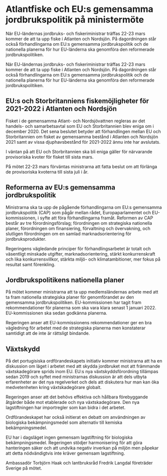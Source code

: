 # Atlantfiske och EU:s gemensamma jordbrukspolitik på ministermöte

När EU-ländernas jordbruks- och fiskeriministrar träffas 22-23 mars kommer de att ta upp fiske i Atlanten och Nordsjön. På dagordningen står också förhandlingarna om EU:s gemensamma jordbrukspolitik och de nationella planerna för hur EU-länderna ska genomföra den reformerade jordbrukspolitiken.

När EU-ländernas jordbruks- och fiskeriministrar träffas 22-23 mars kommer de att ta upp fiske i Atlanten och Nordsjön. På dagordningen står också förhandlingarna om EU:s gemensamma jordbrukspolitik och de nationella planerna för hur EU-länderna ska genomföra den reformerade jordbrukspolitiken.

## EU:s och Storbritanniens fiskemöjligheter för 2021-2022 i Atlanten och Nordsjön

Fisket i de gemensamma Atlant- och Nordsjövattnen regleras av det handels- och samarbetsavtal som EU och Storbritannien blev eniga om i december 2020. Det sena beslutet betyder att förhandlingen mellan EU och Storbritannien om fisket av gemensamma bestånd i Atlanten och Nordsjön 2021 samt av vissa djuphavsbestånd för 2021-2022 ännu inte har avslutats.

I väntan på att EU och Storbritannien ska bli eniga gäller för närvarande provisoriska kvoter för fisket till sista mars.

På mötet 22-23 mars förväntas ministrarna att fatta beslut om att förlänga de provisoriska kvoterna till sista juli i år.

## Reformerna av EU:s gemensamma jordbrukspolitik

Ministrarna ska ta upp de pågående förhandlingarna om EU:s gemensamma jordbrukspolitik (CAP) som pågår mellan rådet, Europaparlamentet och EU-kommissionen, i syfte att föra förhandlingarna framåt. Reformen av CAP består av tre förordningsförslag; förordningen om strategiska nationella planer, förordningen om finansiering, förvaltning och övervakning, och slutligen förordningen om en samlad marknadsorientering för jordbruksprodukter.

Regeringens vägledande principer för förhandlingsarbetet är totalt och väsentligt minskade utgifter, marknadsorientering, stärkt konkurrenskraft och lika konkurrensvillkor, stärkta miljö- och klimatambitioner, mer fokus på resultat samt förenkling.

## Jordbrukspolitikens nationella planer

På mötet kommer ministrarna att ta upp medlemsländernas arbete med att ta fram nationella strategiska planer för genomförandet av den gemensamma jordbrukspolitiken. EU-kommissionen har tagit fram rekommendationer för planerna som ska vara klara senast 1 januari 2022. EU-kommissionen ska sedan godkänna planerna.

Regeringen anser att EU-kommissionens rekommendationer ger en bra vägledning för arbetet med de strategiska planerna men konstaterar samtidigt att de inte är rättsligt bindande.

## Växtskydd

På det portugisiska ordförandeskapets initiativ kommer ministrarna att ha en diskussion om läget i arbetet med att skydda jordbruket mot att främmande växtskadegörare sprids inom EU. EU:s nya växtskyddsförordning tillämpas sedan 2019 och syftet med ministrarnas diskussion är att dels utbyta erfarenheter av det nya regelverket och dels att diskutera hur man kan öka medvetenheten kring växtskadegörare globalt.

Regeringen anser att det behövs effektiva och hållbara förebyggande åtgärder både mot etablerade och nya växtskadegörare. Den nya lagstiftningen har importregler som kan bidra i det arbetet.

Ordförandeskapet har också initierat en debatt om användningen av biologiska bekämpningsmedel som alternativ till kemiska bekämpningsmedel.

EU har i dagsläget ingen gemensam lagstiftning för biologiska bekämpningsmedel. Regeringen stödjer harmonisering för att göra hanteringen säker och att undvika negativ inverkan på miljön men påpekar att detta nödvändigtvis inte kräver gemensam lagstiftning.

Ambassadör Torbjörn Haak och lantbruksråd Fredrik Langdal företräder Sverige på mötet.
